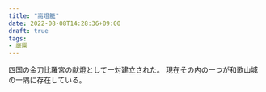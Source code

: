 ```yaml
---
title: "高燈籠"
date: 2022-08-08T14:28:36+09:00
draft: true
tags:
- 庭園
---
```


四国の金刀比羅宮の献燈として一対建立された。
現在その内の一つが和歌山城の一隅に存在している。

